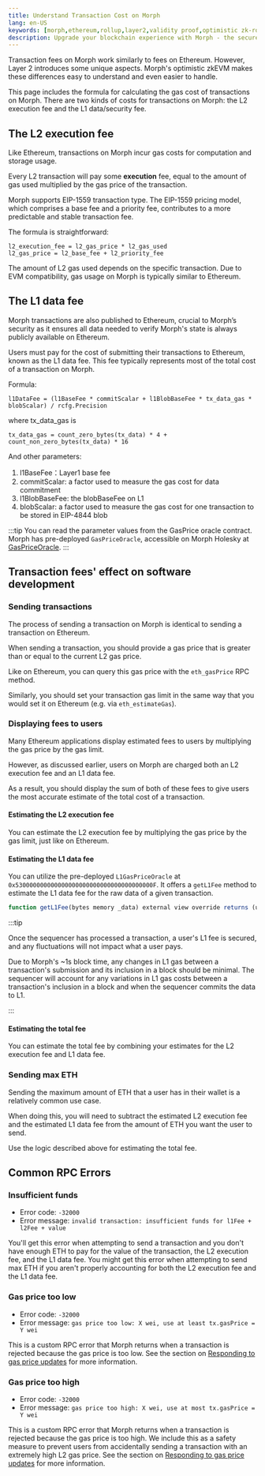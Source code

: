 ```yaml
---
title: Understand Transaction Cost on Morph
lang: en-US
keywords: [morph,ethereum,rollup,layer2,validity proof,optimistic zk-rollup]
description: Upgrade your blockchain experience with Morph - the secure decentralized, cost0efficient, and high-performing optimistic zk-rollup solution. Try it now!
---
```


Transaction fees on Morph work similarly to fees on Ethereum. However, Layer 2 introduces some unique aspects. Morph's optimistic zkEVM makes these differences easy to understand and even easier to handle. 

This page includes the formula for calculating the gas cost of transactions on Morph.
There are two kinds of costs for transactions on Morph: the L2 execution fee and the L1 data/security fee.


<!--
:::tip

The transaction fees are collected into the `SequencerFeeVault` contract balance. This contract also tracks the amount we’ve historically withdrawn to L1 using `totalProcessed()(uint256)`.

The block producer receives no direct reward, and the `COINBASE` opcode returns the fee vault address.

:::
-->

## The L2 execution fee

Like Ethereum, transactions on Morph incur gas costs for computation and storage usage.

Every L2 transaction will pay some **execution** fee, equal to the amount of gas used multiplied by the gas price of the transaction.

Morph supports EIP-1559 transaction type. The EIP-1559 pricing model, which comprises a base fee and a priority fee, contributes to a more predictable and stable transaction fee.

The formula is straightforward:
```
l2_execution_fee = l2_gas_price * l2_gas_used
l2_gas_price = l2_base_fee + l2_priority_fee
```

The amount of L2 gas used depends on the specific transaction. Due to EVM compatibility, gas usage on Morph is typically similar to Ethereum.


## The L1 data fee

Morph transactions are also published to Ethereum, crucial to Morph’s security as it ensures all data needed to verify Morph's state is always publicly available on Ethereum. 

Users must pay for the cost of submitting their transactions to Ethereum, known as the L1 data fee. This fee typically represents most of the total cost of a transaction on Morph.

Formula:

```
l1DataFee = (l1BaseFee * commitScalar + l1BlobBaseFee * tx_data_gas * blobScalar) / rcfg.Precision
```

where tx_data_gas is

```
tx_data_gas = count_zero_bytes(tx_data) * 4 + count_non_zero_bytes(tx_data) * 16
```

And other parameters:

1. l1BaseFee：Layer1 base fee
2. commitScalar: a factor used to measure the gas cost for data commitment
3. l1BlobBaseFee: the blobBaseFee on L1
4. blobScalar: a factor used to measure the gas cost for one transaction to be stored in EIP-4844 blob


:::tip
You can read the parameter values from the GasPrice oracle contract. Morph has pre-deployed `GasPriceOracle`, accessible on Morph Holesky at [GasPriceOracle](https://explorer-holesky.morphl2.io/address/0x530000000000000000000000000000000000000F).
:::



## Transaction fees' effect on software development

### Sending transactions

The process of sending a transaction on Morph is identical to sending a transaction on Ethereum.

When sending a transaction, you should provide a gas price that is greater than or equal to the current L2 gas price.

Like on Ethereum, you can query this gas price with the `eth_gasPrice` RPC method.

Similarly, you should set your transaction gas limit in the same way that you would set it on Ethereum (e.g. via `eth_estimateGas`).


### Displaying fees to users

Many Ethereum applications display estimated fees to users by multiplying the gas price by the gas limit.

However, as discussed earlier, users on Morph are charged both an L2 execution fee and an L1 data fee.

As a result, you should display the sum of both of these fees to give users the most accurate estimate of the total cost of a transaction.


#### Estimating the L2 execution fee

You can estimate the L2 execution fee by multiplying the gas price by the gas limit, just like on Ethereum.

#### Estimating the L1 data fee

You can utilize the pre-deployed `L1GasPriceOracle` at `0x530000000000000000000000000000000000000F`. It offers a `getL1Fee` method to estimate the L1 data fee for the raw data of a given transaction.

```javascript
function getL1Fee(bytes memory _data) external view override returns (uint256);
```

:::tip

Once the sequencer has processed a transaction, a user's L1 fee is secured, and any fluctuations will not impact what a user pays.

Due to Morph's ~1s block time, any changes in L1 gas between a transaction's submission and its inclusion in a block should be minimal. The sequencer will account for any variations in L1 gas costs between a transaction's inclusion in a block and when the sequencer commits the data to L1.

:::


#### Estimating the total fee

You can estimate the total fee by combining your estimates for the L2 execution fee and L1 data fee.

### Sending max ETH

Sending the maximum amount of ETH that a user has in their wallet is a relatively common use case.

When doing this, you will need to subtract the estimated L2 execution fee and the estimated L1 data fee from the amount of ETH you want the user to send.

Use the logic described above for estimating the total fee.

## Common RPC Errors

### Insufficient funds

- Error code: `-32000`
- Error message: `invalid transaction: insufficient funds for l1Fee + l2Fee + value`

You'll get this error when attempting to send a transaction and you don't have enough ETH to pay for the value of the transaction, the L2 execution fee, and the L1 data fee.
You might get this error when attempting to send max ETH if you aren't properly accounting for both the L2 execution fee and the L1 data fee.

### Gas price too low

- Error code: `-32000`
- Error message: `gas price too low: X wei, use at least tx.gasPrice = Y wei`

This is a custom RPC error that Morph returns when a transaction is rejected because the gas price is too low.
See the section on [Responding to gas price updates](#responding-to-gas-price-updates) for more information.

### Gas price too high
- Error code: `-32000`
- Error message: `gas price too high: X wei, use at most tx.gasPrice = Y wei`

This is a custom RPC error that Morph returns when a transaction is rejected because the gas price is too high.
We include this as a safety measure to prevent users from accidentally sending a transaction with an extremely high L2 gas price.
See the section on [Responding to gas price updates](#responding-to-gas-price-updates) for more information.